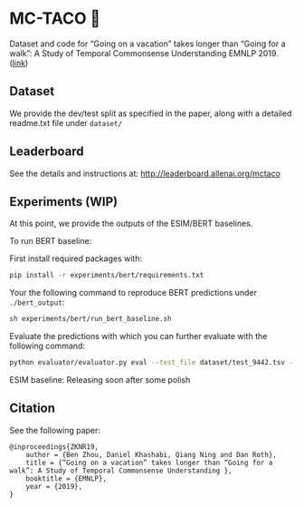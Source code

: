 # MC-TACO 🌮
Dataset and code for “Going on a vacation” takes longer than “Going for a walk”: A Study of Temporal Commonsense Understanding EMNLP 2019. ([link](https://arxiv.org/abs/1909.03065))

## Dataset
We provide the dev/test split as specified in the paper, along with a detailed readme.txt file under `dataset/`

## Leaderboard 
See the details and instructions at: 
http://leaderboard.allenai.org/mctaco

## Experiments (WIP)
At this point, we provide the outputs of the ESIM/BERT baselines. 

To run BERT baseline: 

First install required packages with: 
```bash 
pip install -r experiments/bert/requirements.txt
```

Your the following command to reproduce BERT predictions under `./bert_output`: 
```bash
sh experiments/bert/run_bert_baseline.sh
```
Evaluate the predictions with which you can further evaluate with the following command: 

```bash 
python evaluator/evaluator.py eval --test_file dataset/test_9442.tsv --prediction_file bert_output/eval_outputs.txt
```

ESIM baseline: Releasing soon after some polish

## Citation
See the following paper:

```
@inproceedings{ZKNR19,
    author = {Ben Zhou, Daniel Khashabi, Qiang Ning and Dan Roth},
    title = {“Going on a vacation” takes longer than “Going for a walk”: A Study of Temporal Commonsense Understanding },
    booktitle = {EMNLP},
    year = {2019},
}
```

